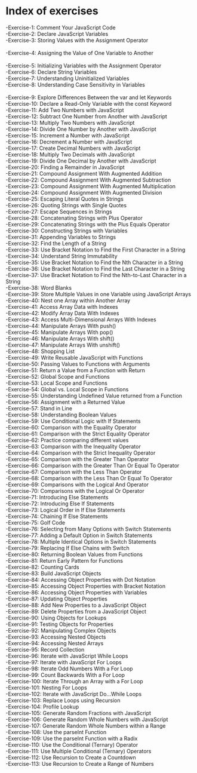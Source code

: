 # Index of exercises
-Exercise-1: Comment Your JavaScript Code <br/>
-Exercise-2: Declare JavaScript Variables <br/>
-Exercise-3: Storing Values with the Assignment Operator <br/>     
-Exercise-4: Assigning the Value of One Variable to Another <br/>  
-Exercise-5: Initializing Variables with the Assignment Operator<br/>
-Exercise-6: Declare String Variables <br/>
-Exercise-7: Understanding Uninitialized Variables <br/>
-Exercise-8: Understanding Case Sensitivity in Variables  <br/>      
-Exercise-9: Explore Differences Between the var and let Keywords <br/>
-Exercise-10: Declare a Read-Only Variable with the const Keyword <br/>
-Exercise-11: Add Two Numbers with JavaScript <br/>
-Exercise-12: Subtract One Number from Another with JavaScript <br/>
-Exercise-13: Multiply Two Numbers with JavaScript <br/>
-Exercise-14: Divide One Number by Another with JavaScript <br/>
-Exercise-15: Increment a Number with JavaScript <br/>
-Exercise-16: Decrement a Number with JavaScript <br/>
-Exercise-17: Create Decimal Numbers with JavaScript <br/>
-Exercise-18: Multiply Two Decimals with JavaScript <br/>
-Exercise-19: Divide One Decimal by Another with JavaScript <br/> 
-Exercise-20: Finding a Remainder in JavaScript <br/>
-Exercise-21: Compound Assignment With Augmented Addition <br/> 
-Exercise-22: Compound Assignment With Augmented Subtraction <br/> 
-Exercise-23: Compound Assignment With Augmented Multiplication <br/>
-Exercise-24: Compound Assignment With Augmented Division <br/>
-Exercise-25: Escaping Literal Quotes in Strings <br/>
-Exercise-26: Quoting Strings with Single Quotes <br/> 
-Exercise-27: Escape Sequences in Strings <br/>
-Exercise-28: Concatenating Strings with Plus Operator <br/>
-Exercise-29: Concatenating Strings with the Plus Equals Operator <br/>
-Exercise-30: Constructing Strings with Variables <br/>
-Exercise-31: Appending Variables to Strings <br/>
-Exercise-32: Find the Length of a String <br/>
-Exercise-33: Use Bracket Notation to Find the First Character in a String <br/>
-Exercise-34: Understand String Immutability <br/> 
-Exercise-35: Use Bracket Notation to Find the Nth Character in a String <br/>
-Exercise-36: Use Bracket Notation to Find the Last Character in a String <br/>
-Exercise-37: Use Bracket Notation to Find the Nth-to-Last Character in a String <br/> 
-Exercise-38: Word Blanks <br/>
-Exercise-39: Store Multiple Values in one Variable using JavaScript Arrays <br/>
-Exercise-40: Nest one Array within Another Array <br/>
-Exercise-41: Access Array Data with Indexes <br/>
-Exercise-42: Modify Array Data With Indexes <br/>
-Exercise-43: Access Multi-Dimensional Arrays With Indexes <br/>
-Exercise-44: Manipulate Arrays With push() <br/>
-Exercise-45: Manipulate Arrays With pop() <br/>
-Exercise-46: Manipulate Arrays With shift() <br/>
-Exercise-47: Manipulate Arrays With unshift() <br/>
-Exercise-48: Shopping List <br/>
-Exercise-49: Write Reusable JavaScript with Functions <br/> 
-Exercise-50: Passing Values to Functions with Arguments <br/>
-Exercise-51: Return a Value from a Function with Return <br/>
-Exercise-52: Global Scope and Functions <br/> 
-Exercise-53: Local Scope and Functions <br/>
-Exercise-54: Global vs. Local Scope in Functions <br/>
-Exercise-55: Understanding Undefined Value returned from a Function <br/>
-Exercise-56: Assignment with a Returned Value <br/>
-Exercise-57: Stand in Line <br/> 
-Exercise-58: Understanding Boolean Values <br/>
-Exercise-59: Use Conditional Logic with If Statements <br/>
-Exercise-60: Comparison with the Equality Operator <br/>
-Exercise-61: Comparison with the Strict Equality Operator <br/>
-Exercise-62: Practice comparing different values <br/>
-Exercise-63: Comparison with the Inequality Operator <br/>
-Exercise-64: Comparison with the Strict Inequality Operator <br/>
-Exercise-65: Comparison with the Greater Than Operator <br/>
-Exercise-66: Comparison with the Greater Than Or Equal To Operator <br/>
-Exercise-67: Comparison with the Less Than Operator <br/> 
-Exercise-68: Comparison with the Less Than Or Equal To Operator <br/>
-Exercise-69: Comparisons with the Logical And Operator <br/>
-Exercise-70: Comparisons with the Logical Or Operator <br/>
-Exercise-71: Introducing Else Statements <br/>
-Exercise-72: Introducing Else If Statements <br/>
-Exercise-73: Logical Order in If Else Statements <br/>
-Exercise-74: Chaining If Else Statements <br/>
-Exercise-75: Golf Code <br/>
-Exercise-76: Selecting from Many Options with Switch Statements <br/>
-Exercise-77: Adding a Default Option in Switch Statements <br/>
-Exercise-78: Multiple Identical Options in Switch Statements <br/>
-Exercise-79: Replacing If Else Chains with Switch <br/>
-Exercise-80: Returning Boolean Values from Functions <br/>
-Exercise-81: Return Early Pattern for Functions <br/>
-Exercise-82: Counting Cards <br/>
-Exercise-83: Build JavaScript Objects <br/>
-Exercise-84: Accessing Object Properties with Dot Notation <br/>
-Exercise-85: Accessing Object Properties with Bracket Notation <br/>
-Exercise-86: Accessing Object Properties with Variables <br/>
-Exercise-87: Updating Object Properties <br/>
-Exercise-88: Add New Properties to a JavaScript Object <br/>
-Exercise-89: Delete Properties from a JavaScript Object <br/>
-Exercise-90: Using Objects for Lookups <br/>
-Exercise-91: Testing Objects for Properties <br/> 
-Exercise-92: Manipulating Complex Objects <br/>
-Exercise-93: Accessing Nested Objects <br/>
-Exercise-94: Accessing Nested Arrays <br/>
-Exercise-95: Record Collection <br/>
-Exercise-96: Iterate with JavaScript While Loops <br/>
-Exercise-97: Iterate with JavaScript For Loops <br/>
-Exercise-98: Iterate Odd Numbers With a For Loop <br/>
-Exercise-99: Count Backwards With a For Loop <br/>
-Exercise-100: Iterate Through an Array with a For Loop <br/>
-Exercise-101: Nesting For Loops <br/>
-Exercise-102: Iterate with JavaScript Do...While Loops <br/>
-Exercise-103: Replace Loops using Recursion <br/>
-Exercise-104: Profile Lookup <br/>
-Exercise-105: Generate Random Fractions with JavaScript <br/>
-Exercise-106: Generate Random Whole Numbers with JavaScript <br/>
-Exercise-107: Generate Random Whole Numbers within a Range <br/>
-Exercise-108: Use the parseInt Function <br/>
-Exercise-109: Use the parseInt Function with a Radix <br/>
-Exercise-110: Use the Conditional (Ternary) Operator <br/>
-Exercise-111: Use Multiple Conditional (Ternary) Operators <br/>
-Exercise-112: Use Recursion to Create a Countdown <br/>
-Exercise-113: Use Recursion to Create a Range of Numbers <br/>
